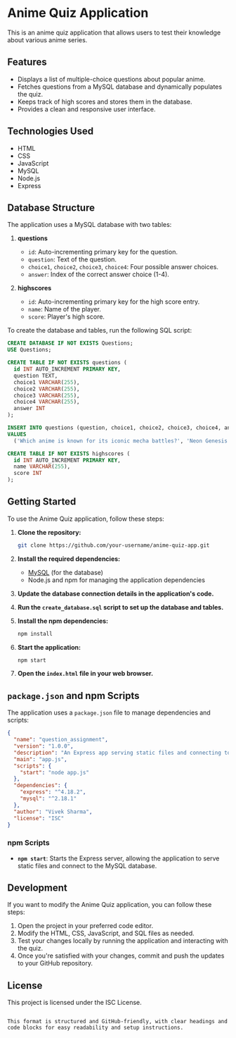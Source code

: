 
# Anime Quiz Application

This is an anime quiz application that allows users to test their knowledge about various anime series.

## Features

- Displays a list of multiple-choice questions about popular anime.
- Fetches questions from a MySQL database and dynamically populates the quiz.
- Keeps track of high scores and stores them in the database.
- Provides a clean and responsive user interface.

## Technologies Used

- HTML
- CSS
- JavaScript
- MySQL
- Node.js
- Express

## Database Structure

The application uses a MySQL database with two tables:

1. **questions**
   - `id`: Auto-incrementing primary key for the question.
   - `question`: Text of the question.
   - `choice1`, `choice2`, `choice3`, `choice4`: Four possible answer choices.
   - `answer`: Index of the correct answer choice (1-4).

2. **highscores**
   - `id`: Auto-incrementing primary key for the high score entry.
   - `name`: Name of the player.
   - `score`: Player's high score.

To create the database and tables, run the following SQL script:

```sql
CREATE DATABASE IF NOT EXISTS Questions;
USE Questions;

CREATE TABLE IF NOT EXISTS questions (
  id INT AUTO_INCREMENT PRIMARY KEY,
  question TEXT,
  choice1 VARCHAR(255),
  choice2 VARCHAR(255),
  choice3 VARCHAR(255),
  choice4 VARCHAR(255),
  answer INT
);

INSERT INTO questions (question, choice1, choice2, choice3, choice4, answer)
VALUES
  ('Which anime is known for its iconic mecha battles?', 'Neon Genesis Evangelion', 'Cowboy Bebop', 'Attack on Titan', 'Death Note', 1);

CREATE TABLE IF NOT EXISTS highscores (
  id INT AUTO_INCREMENT PRIMARY KEY,
  name VARCHAR(255),
  score INT
);
```

## Getting Started

To use the Anime Quiz application, follow these steps:

1. **Clone the repository:**

   ```bash
   git clone https://github.com/your-username/anime-quiz-app.git
   ```

2. **Install the required dependencies:**
   - [MySQL](https://www.mysql.com/downloads/) (for the database)
   - Node.js and npm for managing the application dependencies

3. **Update the database connection details in the application's code.**

4. **Run the `create_database.sql` script to set up the database and tables.**

5. **Install the npm dependencies:**

   ```bash
   npm install
   ```

6. **Start the application:**

   ```bash
   npm start
   ```

7. **Open the `index.html` file in your web browser.**

## `package.json` and npm Scripts

The application uses a `package.json` file to manage dependencies and scripts:

```json
{
  "name": "question_assignment",
  "version": "1.0.0",
  "description": "An Express app serving static files and connecting to a MySQL database",
  "main": "app.js",
  "scripts": {
    "start": "node app.js"
  },
  "dependencies": {
    "express": "^4.18.2",
    "mysql": "^2.18.1"
  },
  "author": "Vivek Sharma",
  "license": "ISC"
}
```

### npm Scripts

- **`npm start`**: Starts the Express server, allowing the application to serve static files and connect to the MySQL database.

## Development

If you want to modify the Anime Quiz application, you can follow these steps:

1. Open the project in your preferred code editor.
2. Modify the HTML, CSS, JavaScript, and SQL files as needed.
3. Test your changes locally by running the application and interacting with the quiz.
4. Once you're satisfied with your changes, commit and push the updates to your GitHub repository.

## License

This project is licensed under the ISC License.
```

This format is structured and GitHub-friendly, with clear headings and code blocks for easy readability and setup instructions.
```
